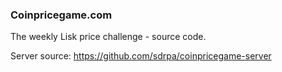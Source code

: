 ### Coinpricegame.com

The weekly Lisk price challenge - source code.

Server source: https://github.com/sdrpa/coinpricegame-server
